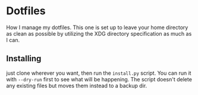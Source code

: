 Dotfiles
========

How I manage my dotfiles. This one is set up to leave your home directory as
clean as possible by utilizing the XDG directory specification as much as I
can.

## Installing

just clone wherever you want, then run the `install.py` script. You can run it
with `--dry-run` first to see what will be happening. The script doesn't delete
any existing files but moves them instead to a backup dir.
